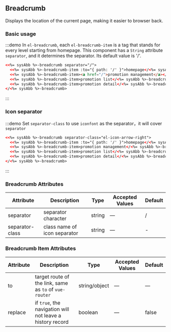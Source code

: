 ## Breadcrumb

Displays the location of the current page, making it easier to browser back.

### Basic usage


:::demo In `el-breadcrumb`, each `el-breadcrumb-item` is a tag that stands for every level starting from homepage. This component has a `String` attribute `separator`, and it determines the separator. Its default value is '/'.

```html
<<%= sysAbb %>-breadcrumb separator="/">
  <<%= sysAbb %>-breadcrumb-item :to="{ path: '/' }">homepage</<%= sysAbb %>-breadcrumb-item>
  <<%= sysAbb %>-breadcrumb-item><a href="/">promotion management</a></<%= sysAbb %>-breadcrumb-item>
  <<%= sysAbb %>-breadcrumb-item>promotion list</<%= sysAbb %>-breadcrumb-item>
  <<%= sysAbb %>-breadcrumb-item>promotion detail</<%= sysAbb %>-breadcrumb-item>
</<%= sysAbb %>-breadcrumb>
```
:::

### Icon separator

:::demo Set `separator-class` to use `iconfont` as the separator，it will cover `separator`

```html
<<%= sysAbb %>-breadcrumb separator-class="el-icon-arrow-right">
  <<%= sysAbb %>-breadcrumb-item :to="{ path: '/' }">homepage</<%= sysAbb %>-breadcrumb-item>
  <<%= sysAbb %>-breadcrumb-item>promotion management</<%= sysAbb %>-breadcrumb-item>
  <<%= sysAbb %>-breadcrumb-item>promotion list</<%= sysAbb %>-breadcrumb-item>
  <<%= sysAbb %>-breadcrumb-item>promotion detail</<%= sysAbb %>-breadcrumb-item>
</<%= sysAbb %>-breadcrumb>
```
:::

### Breadcrumb Attributes
| Attribute      | Description          | Type      | Accepted Values            | Default|
|---------- |-------------- |---------- |--------------------------------  |-------- |
| separator | separator character | string | — | / |
| separator-class | class name of icon separator | string | — | - |

### Breadcrumb Item Attributes
| Attribute      | Description          | Type      | Accepted Values            | Default|
|---------- |-------------- |---------- |--------------------------------  |-------- |
| to | target route of the link, same as `to` of `vue-router` | string/object | — | — |
| replace | if `true`, the navigation will not leave a history record | boolean | — | false |





